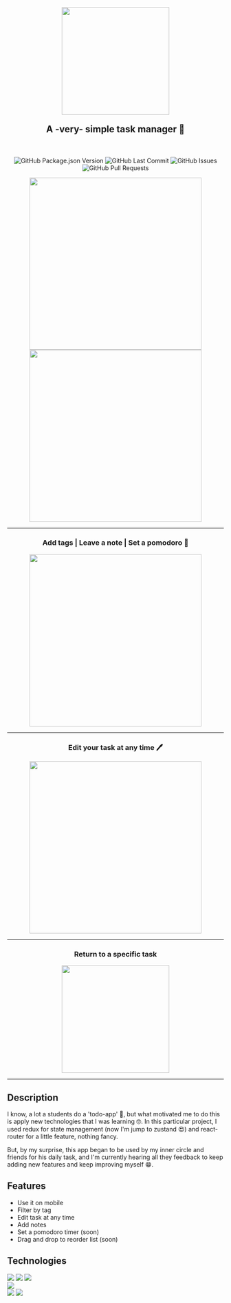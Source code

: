 <h2 align="center">
  <a href="https://taskdone-vercel-app">
    <img width="250" src="https://i.postimg.cc/D0HjxCz8/Capture.png" />
  </a>
  <p align="center">A -very- simple task manager 📝</p>
</h2>

<br />

<p align="center">
  <img alt="GitHub Package.json Version" src="https://img.shields.io/github/package-json/v/Strocs/TaskDone" />
  <img alt="GitHub Last Commit" src="https://img.shields.io/github/last-commit/Strocs/TaskDone" />
  <img alt="GitHub Issues" src="https://img.shields.io/github/issues/Strocs/TaskDone" />
  <img alt="GitHub Pull Requests" src="https://img.shields.io/github/issues-pr/Strocs/TaskDone" />
</p>
<p align="center">
  <img width="400" src="https://i.postimg.cc/W1MW7wc1/Capture2.png" data-canonical-src="https://i.postimg.cc/W1MW7wc1/Capture2.png"/>
  <img width="400" src="https://i.postimg.cc/mgxpM6qn/Capture5.png.png" data-canonical-src="https://i.postimg.cc/mgxpM6qn/Capture5.png.png"/>
</p>

---

<h3 align="center">
    Add tags
  | Leave a note
  | Set a pomodoro 🍅
</h3>
<p align="center">
  <img width="400" src="https://i.postimg.cc/jjt83nRQ/Capture3.png" data-canonical-src="https://i.postimg.cc/jjt83nRQ/Capture3.png"/>
</p>

---

<h3 align="center">Edit your task at any time 🖊</h3>
<p align="center">
  <img width="400" src="https://i.postimg.cc/wTRb1dWJ/Capture4.png" data-canonical-src="https://i.postimg.cc/wTRb1dWJ/Capture4.png"/>
</p>

---

<h3 align="center">Return to a specific task</h3>
<p align="center">
  <img width="250" src="https://i.postimg.cc/HLcH6N3C/Capture6.png" data-canonical-src="https://i.postimg.cc/HLcH6N3C/Capture6.png"/>
</p>

---

## Description

I know, a lot a students do a 'todo-app' 🥱, but what motivated me to do this is apply new technologies that I was learning 🤓. In this particular project, I used redux for state management (now I'm jump to zustand 😍) and react-router for a little feature, nothing fancy.

But, by my surprise, this app began to be used by my inner circle and friends for his daily task, and I'm currently hearing all they feedback to keep adding new features and keep improving myself 😁.

## Features

- Use it on mobile
- Filter by tag
- Edit task at any time
- Add notes
- Set a pomodoro timer (soon)
- Drag and drop to reorder list (soon)

## Technologies

<div>
  <img src="https://img.shields.io/badge/react-%2320232a.svg?style=for-the-badge&logo=react&logoColor=%2361DAFB" />
  <img src="https://img.shields.io/badge/React_Router-CA4245?style=for-the-badge&logo=react-router&logoColor=white" />
  <img src="https://img.shields.io/badge/redux-%23593d88.svg?style=for-the-badge&logo=redux&logoColor=white" />
</div>
<div>
  <img src="https://img.shields.io/badge/tailwindcss-%2338B2AC.svg?style=for-the-badge&logo=tailwind-css&logoColor=white" />
</div>
<div>
  <img src="https://img.shields.io/badge/vite-%23646CFF.svg?style=for-the-badge&logo=vite&logoColor=white" />
  <img src="https://img.shields.io/badge/NPM-%23000000.svg?style=for-the-badge&logo=npm&logoColor=white" />
</div>
